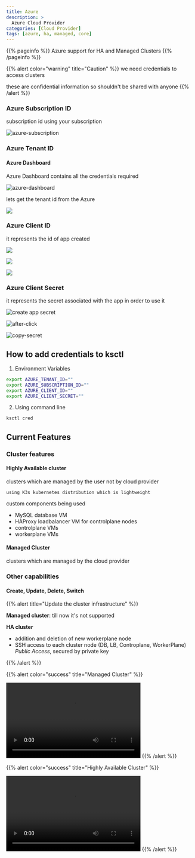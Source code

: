 ```yaml
---
title: Azure
description: >
  Azure Cloud Provider
categories: [Cloud Provider]
tags: [azure, ha, managed, core]
---
```


{{% pageinfo %}}
Azure support for HA and Managed Clusters
{{% /pageinfo %}}


{{% alert color="warning" title="Caution" %}}
we need credentials to access clusters

these are confidential information so shouldn't be shared with anyone
{{% /alert %}}


### Azure Subscription ID

subscription id using your subscription

![azure-subscription](/ksctl-docs/img/azure/azure-subs-id.png)


### Azure Tenant ID

#### Azure Dashboard

Azure Dashboard contains all the credentials required


![azure-dashboard](/ksctl-docs/img/azure/azure-dashboard.png)

lets get the tenant id from the Azure

![](/ksctl-docs/img/azure/azure-tenantid.png)



### Azure Client ID

it represents the id of app created


![](/ksctl-docs/img/azure/azure-app-reg.png)

![](/ksctl-docs/img/azure/azure-create-app-reg.png)

![](/ksctl-docs/img/azure/azure-clientid.png)



### Azure Client Secret

it represents the secret associated with the app in order to use it

![create app secret](/ksctl-docs/img/azure/azure-client-secret1.png)


![after-click](/ksctl-docs/img/azure/azure-client-secret.png)


![copy-secret](/ksctl-docs/img/azure/azure-client-secret2.png)

## How to add credentials to ksctl


1. Environment Variables

```bash
export AZURE_TENANT_ID=""
export AZURE_SUBSCRIPTION_ID=""
export AZURE_CLIENT_ID=""
export AZURE_CLIENT_SECRET=""
```

2. Using command line

```bash
ksctl cred
```

## Current Features

### Cluster features
#### Highly Available cluster
clusters which are managed by the user not by cloud provider

    using K3s kubernetes distribution which is lightweight

custom components being used
- MySQL database VM
- HAProxy loadbalancer VM for controlplane nodes
- controlplane VMs
- workerplane VMs

#### Managed Cluster
clusters which are managed by the cloud provider

### Other capabilities

#### Create, Update, Delete, Switch

{{% alert title="Update the cluster infrastructure" %}}

**Managed cluster**: till now it's not supported

**HA cluster**
- addition and deletion of new workerplane node
- SSH access to each cluster node (DB, LB, Controplane, WorkerPlane) _Public Access_, secured by private key

{{% /alert %}}

{{% alert color="success" title="Managed Cluster" %}}

<video width="360" height="202" controls>
<source src="/ksctl-docs/videos/ksctl-azure-managed.mp4" type="video/mp4" />
Your browser does not support the video tag.
</video>
{{% /alert %}}


{{% alert color="success" title="Highly Available Cluster" %}}

<video width="360" height="202" controls>
<source src="/ksctl-docs/videos/ksctl-azure-ha.mp4" type="video/mp4" />
Your browser does not support the video tag.
</video>
{{% /alert %}}

